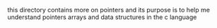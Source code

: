 this directory contains more on pointers and its purpose is to help me understand pointers arrays and data structures in the c language
